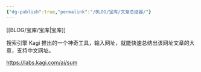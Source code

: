 ```yaml
---
{"dg-publish":true,"permalink":"/BLOG/宝库/文章总结器/"}
---
```


[[BLOG/宝库/宝库\|宝库]]


搜索引擎 Kagi 推出的一个神奇工具，输入网址，就能快速总结出该网址文章的大意，支持中文网址。

https://labs.kagi.com/ai/sum